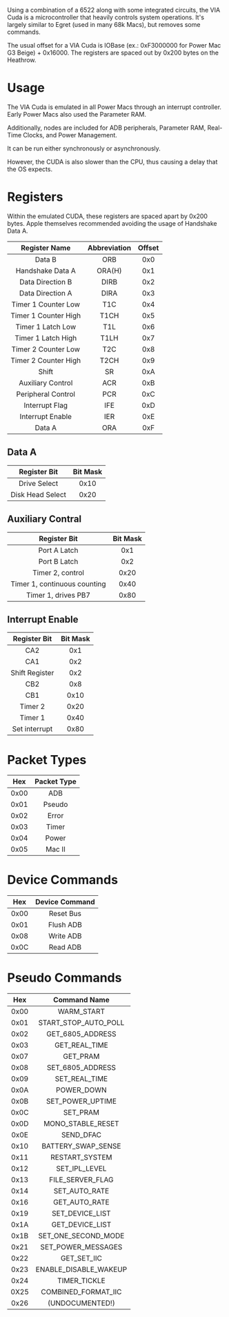 Using a combination of a 6522 along with some integrated circuits, the VIA Cuda is a microcontroller that heavily controls system operations. It's largely similar to Egret (used in many 68k Macs), but removes some commands.

The usual offset for a VIA Cuda is IOBase (ex.: 0xF3000000 for Power Mac G3 Beige) + 0x16000. The registers are spaced out by 0x200 bytes on the Heathrow.

# Usage

The VIA Cuda is emulated in all Power Macs through an interrupt controller. Early Power Macs also used the Parameter RAM.

Additionally, nodes are included for ADB peripherals, Parameter RAM, Real-Time Clocks, and Power Management.

It can be run either synchronously or asynchronously.

However, the CUDA is also slower than the CPU, thus causing a delay that the OS expects.

# Registers

Within the emulated CUDA, these registers are spaced apart by 0x200 bytes. Apple themselves recommended avoiding the usage of Handshake Data A.

| Register Name             |Abbreviation| Offset |
|:-------------------------:|:----------:|:------:|
| Data B                    | ORB        | 0x0    |
| Handshake Data A          | ORA(H)     | 0x1    |
| Data Direction B          | DIRB       | 0x2    |
| Data Direction A          | DIRA       | 0x3    |
| Timer 1 Counter Low       | T1C        | 0x4    |
| Timer 1 Counter High      | T1CH       | 0x5    |
| Timer 1 Latch Low         | T1L        | 0x6    |
| Timer 1 Latch High        | T1LH       | 0x7    |
| Timer 2 Counter Low       | T2C        | 0x8    |
| Timer 2 Counter High      | T2CH       | 0x9    |
| Shift                     | SR         | 0xA    |
| Auxiliary Control         | ACR        | 0xB    |
| Peripheral Control        | PCR        | 0xC    |
| Interrupt Flag            | IFE        | 0xD    |
| Interrupt Enable          | IER        | 0xE    |
| Data A                    | ORA        | 0xF    |

## Data A

| Register Bit     | Bit Mask |
|:----------------:|:--------:|
| Drive Select     | 0x10     |
| Disk Head Select | 0x20     |

## Auxiliary Contral

| Register Bit                      | Bit Mask |
|:---------------------------------:|:--------:|
| Port A Latch                      | 0x1      |
| Port B Latch                      | 0x2      |
| Timer 2, control                  | 0x20     |
| Timer 1, continuous counting      | 0x40     |
| Timer 1, drives PB7               | 0x80     |

## Interrupt Enable

| Register Bit   | Bit Mask |
|:--------------:|:--------:|
| CA2            | 0x1      |
| CA1            | 0x2      |
| Shift Register | 0x2      |
| CB2            | 0x8      |
| CB1            | 0x10     |
| Timer 2        | 0x20     |
| Timer 1        | 0x40     |
| Set interrupt  | 0x80     |

# Packet Types

| Hex           | Packet Type            |
|:-------------:|:----------------------:|
| 0x00          | ADB                    |
| 0x01          | Pseudo                 |
| 0x02          | Error                  |
| 0x03          | Timer                  |
| 0x04          | Power                  |
| 0x05          | Mac II                 |


# Device Commands

| Hex           | Device Command         |
|:-------------:|:----------------------:|
| 0x00          | Reset Bus              |
| 0x01          | Flush ADB              |
| 0x08          | Write ADB              |
| 0x0C          | Read ADB               |

# Pseudo Commands

| Hex           | Command Name           |
|:-------------:|:----------------------:|
| 0x00          | WARM_START             |
| 0x01          | START_STOP_AUTO_POLL   |
| 0x02          | GET_6805_ADDRESS       |
| 0x03          | GET_REAL_TIME          |
| 0x07          | GET_PRAM               |
| 0x08          | SET_6805_ADDRESS       |
| 0x09          | SET_REAL_TIME          |
| 0x0A          | POWER_DOWN             |
| 0x0B          | SET_POWER_UPTIME       |
| 0x0C          | SET_PRAM               |
| 0x0D          | MONO_STABLE_RESET      |
| 0x0E          | SEND_DFAC              |
| 0x10          | BATTERY_SWAP_SENSE     |
| 0x11          | RESTART_SYSTEM         |
| 0x12          | SET_IPL_LEVEL          |
| 0x13          | FILE_SERVER_FLAG       |
| 0x14          | SET_AUTO_RATE          |
| 0x16          | GET_AUTO_RATE          |
| 0x19          | SET_DEVICE_LIST        |
| 0x1A          | GET_DEVICE_LIST        |
| 0x1B          | SET_ONE_SECOND_MODE    |
| 0x21          | SET_POWER_MESSAGES     |
| 0x22          | GET_SET_IIC            |
| 0x23          | ENABLE_DISABLE_WAKEUP  |
| 0x24          | TIMER_TICKLE           |
| 0X25          | COMBINED_FORMAT_IIC    |
| 0x26          | (UNDOCUMENTED!)        |
